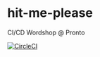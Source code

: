 # hit-me-please
CI/CD Wordshop @ Pronto

[![CircleCI](https://circleci.com/gh/yothinix/hit-me-please.svg?style=svg)](https://circleci.com/gh/yothinix/hit-me-please)

